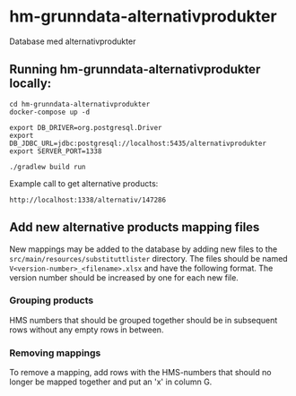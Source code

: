 # hm-grunndata-alternativprodukter

Database med alternativprodukter

## Running hm-grunndata-alternativprodukter locally:

```
cd hm-grunndata-alternativprodukter
docker-compose up -d

export DB_DRIVER=org.postgresql.Driver
export DB_JDBC_URL=jdbc:postgresql://localhost:5435/alternativprodukter
export SERVER_PORT=1338

./gradlew build run
```

Example call to get alternative products:

```
http://localhost:1338/alternativ/147286
```

## Add new alternative products mapping files

New mappings may be added to the database by adding new files to the `src/main/resources/substituttlister` directory.
The files should be named `V<version-number>_<filename>.xlsx` and have the following format. The version number should
be increased by one for each new file.

### Grouping products

HMS numbers that should be grouped together should be in subsequent rows without any empty rows in between.

### Removing mappings

To remove a mapping, add rows with the HMS-numbers that should no longer be mapped together and put an 'x' in column G. 

